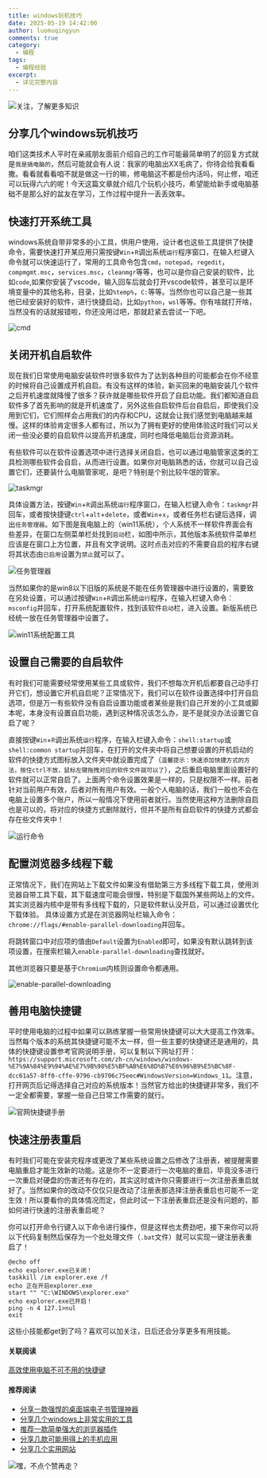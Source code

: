 ```yaml
---
title: windows玩机技巧
date: 2025-05-19 14:42:00
author: luomuqingyun
comments: true
category:
  - 编程
tags:
  - 编程经验
excerpt:
  - 详见完整内容
---
```

![关注，了解更多知识](https://files.mdnice.com/user/38598/6816d023-b102-440f-8ad0-095db85b4f5d.png)
## 分享几个windows玩机技巧
咱们这类技术人平时在亲戚朋友面前介绍自己的工作可能最简单明了的回复方式就是`我是搞电脑的`，然后可能就会有人说：我家的电脑出XX毛病了，你待会给我看看撒。看看就看看咱不就是做这一行的嘛，修电脑这不都是份内活吗，何止修，咱还可以玩得六六的呢！今天这篇文章就介绍几个玩机小技巧，希望能给新手或电脑基础不是那么好的盆友在学习，工作过程中提升一丢丢效率。
## 快速打开系统工具
windows系统自带非常多的小工具，供用户使用，设计者也这些工具提供了快捷命令，需要快速打开某应用只需按键`Win`+`R`调出系统`运行`程序窗口，在输入栏键入命令就可以快速运行了，常用的工具命令包含`cmd`，`notepad`，`regedit`，`compmgmt.msc`，`services.msc`，`cleanmgr`等等，也可以是你自己安装的软件，比如`code`,如果你安装了vscode，输入回车后就会打开vscode软件，甚至可以是环境变量中的其他名称，目录，比如`%temp%`，`C:`等等。当然你也可以自己是一些其他已经安装好的软件，进行快捷启动，比如`python`，`wsl`等等。你有啥就打开啥，当然没有的话就报错啦，你还没用过吧，那就赶紧去尝试一下吧。

![cmd](https://files.mdnice.com/user/38598/97b7b0e0-ccad-4972-8b0e-968376f6ec50.png)

## 关闭开机自启软件
现在我们日常使用电脑安装软件时很多软件为了达到各种目的可能都会在你不经意的时候将自己设置成开机自启。有没有这样的体验，新买回来的电脑安装几个软件之后开机速度就降慢了很多？获许就是哪些软件开启了自启功能。我们都知道自启软件多了首先影响的就是开机速度了，另外这些自启软件后台自启后，即使我们没用到它们，它们照样会占用我们的内存和CPU，这就会让我们感觉到电脑越来越慢。这样的体验肯定很多人都有过，所以为了拥有更好的使用体验这时我们可以关闭一些没必要的自启软件以提高开机速度，同时也降低电脑后台资源消耗。

有些软件可以在软件设置选项中进行选择关闭自启，也可以通过电脑管家这类的工具检测哪些软件会自启，从而进行设置。如果你对电脑熟悉的话，你就可以自己设置它们，还要装什么电脑管家呢，是吧？特别是个别比较牛氓的管家。

![taskmgr](https://files.mdnice.com/user/38598/7fd624d9-2050-4f71-b6af-69424abf206d.png)

具体设置方法，按键`Win`+`R`调出系统`运行`程序窗口，在输入栏键入命令：`taskmgr`并回车，或者按快捷键`ctrl`+`alt`+`delete`，或者`Win`+`x`，或者任务栏右键后选择，调出`任务管理器`。如下图是我电脑上的（win11系统），个人系统不一样软件界面会有些差异，在窗口左侧菜单栏处找到`启动`栏，如图中所示，其他版本系统软件菜单栏应该是在窗口上方位置，并且有文字说明。这时点击对应的不需要自启的程序右键将其状态由`已启用`设置为`禁止`就可以了。

![任务管理器](https://files.mdnice.com/user/38598/a5cfea2e-eb52-4014-83b9-7de498679042.png)

当然如果你的是win8以下旧版的系统是不能在任务管理器中进行设置的，需要致在另处设置，可以通过按键`Win`+`R`调出系统`运行`程序，在输入栏键入命令：`msconfig`并回车，打开系统配置软件，找到该软件`启动`栏，进入设置。新版系统已经统一放在任务管理器中设置了。

![win11系统配置工具](https://files.mdnice.com/user/38598/2d2a630a-9f37-4f9b-83a2-a463aa022299.png)


## 设置自己需要的自启软件
有时我们可能需要经常使用某些工具或软件，我们不想每次开机后都要自己动手打开它们，想设置它开机自启呢？正常情况下，我们可以在软件设置选择中打开自启选项，但是万一有些软件没有自启设置功能或者某些是我们自己开发的小工具或脚本呢，本身没有设置自启功能，遇到这种情况该怎么办，是不是就没办法设置它自启了呢？

直接按键`Win`+`R`调出系统`运行`程序，在输入栏键入命令：`shell:startup`或`shell:common startup`并回车，在打开的文件夹中将自己想要设置的开机启动的软件的快捷方式图标放入文件夹中就设置完成了（`温馨提示：快速添加快捷方式的方法，按住ctrl不放，鼠标左键拖拽对应的软件文件就可以了`），之后重启电脑里面设置好的软件就可以正常自启了。上面两个命令设置效果是一样的，只是权限不一样。前者针对当前用户有效，后者对所有用户有效。一般个人电脑的话，我们一般也不会在电脑上设置多个账户，所以一般情况下使用前者就行。当然使用这种方法删除自启也是可以的，将对应的快捷方式删除就行，但并不是所有自启软件的快捷方式都会存在些文件夹中！

![运行命令](https://files.mdnice.com/user/38598/be3307f2-7fd3-4cf6-98aa-3cbc971761f9.png)


## 配置浏览器多线程下载
正常情况下，我们在网站上下载文件如果没有借助第三方多线程下载工具，使用浏览器自带工具下载，其下载速度可能会很慢，特别是下载国外某些网站上的文件。其实浏览器内核中是带有多线程下载的，只是软件默认没开启，可以通过设置优化下载体验。
具体设置方式是在浏览器网址栏输入命令：`chrome://flags/#enable-parallel-downloading`并回车。

将跳转窗口中对应项的值由`Default`设置为`Enabled`即可，如果没有默认跳转到该项设置，在搜索栏输入`enable-parallel-downloading`查找就好。

其他浏览器只要是基于`Chromium`内核则设置命令都通用。

![enable-parallel-downloading](https://files.mdnice.com/user/38598/ded24ba4-ad9b-4118-985b-a63eddccf95f.png)


## 善用电脑快捷键
平时使用电脑的过程中如果可以熟练掌握一些常用快捷键可以大大提高工作效率。当然每个版本的系统其快捷键可能不太一样，但一些主要的快捷键还是通用的，具体的快捷键设置参考官网说明手册，可以复制以下网址打开：`https://support.microsoft.com/zh-cn/windows/windows-%E7%9A%84%E9%94%AE%E7%9B%98%E5%BF%AB%E6%8D%B7%E6%96%B9%E5%BC%8F-dcc61a57-8ff0-cffe-9796-cb9706c75eec#WindowsVersion=Windows_11`。注意，打开网页后记得选择自己对应的系统版本！当然官方给出的快捷键非常多，我们不一定全都需要，掌握一些自己日常工作需要的就行。

![官网快捷键手册](https://files.mdnice.com/user/38598/052e057c-79d3-4769-b547-6e64074febb6.png)

## 快速注册表重启
有时我们可能在安装完程序或更改了某些系统设置之后修改了注册表，被提醒需要电脑重启才能生效新的功能。这是你不一定要进行一次电脑的重启，毕竟没多进行一次重启对硬盘的伤害还有存在的，其实这时或许你只需要进行一次注册表重启就好了。当然如果你的改动不仅仅只是改动了注册表那选择注册表重启也可能不一定生效！所以要看你的具体情况而定，但此时试一下注册表重启还是没有问题的，那如何进行快速的注册表重启呢？

你可以打开命令行键入以下命令进行操作，但是这样也太费劲吧，接下来你可以将以下代码复制然后保存为一个批处理文件（`.bat`文件）就可以实现一键注册表重启了！
```
@echo off
echo explorer.exe已关闭！
taskkill /im explorer.exe /f
echo 正在开启explorer.exe
start "" "C:\WINDOWS\explorer.exe"
echo explorer.exe已开启！
ping -n 4 127.1>nul
exit
```

这些小技能都get到了吗？喜欢可以加关注，日后还会分享更多有用技能。

#### 关联阅读
[高效使用电脑不可不用的快捷键](https://mp.weixin.qq.com/s?__biz=MzkwODI1MjI1MQ==&mid=2247483732&idx=1&sn=2d1d4af767570bf5ef88d9e46712153a&chksm=c0cd8460f7ba0d761036c7cf951eb9454ec5c35a9ed96ac6d8053bd21398a39efe594db5ad94&token=2078184598&lang=zh_CN#rd)

#### 推荐阅读
- [分享一款强悍的桌面端电子书管理神器](https://mp.weixin.qq.com/s?__biz=MzI1OTQ4MTg4Ng==&mid=2247485514&idx=2&sn=4bed5fe725f51bf92ff3f41f0d56b1fc&chksm=ea79003bdd0e892d65182ca5e705e60386d394741a313f963ecaf05144f3767b155d3b7a0aa5&token=810197258&lang=zh_CN#rd)
- [分享几个windows上非常实用的工具](https://mp.weixin.qq.com/s?__biz=MzI1OTQ4MTg4Ng==&mid=2247485420&idx=2&sn=728ca4abbadf7caf51c392e7d7045cbe&chksm=ea790f9ddd0e868b9fa162c80db1876199845f387bbe851c8d38a4e8412329ae635916c13cfb&token=810197258&lang=zh_CN#rd)
- [推荐一款简单强大的浏览器插件](https://mp.weixin.qq.com/s?__biz=MzI1OTQ4MTg4Ng==&mid=2247485454&idx=2&sn=a96a2d5a39f3a04156447de30eed861b&chksm=ea79007fdd0e896981f5883414235894af2157144cf2a187e8343d43d1baedae15d1879b39db&token=810197258&lang=zh_CN#rd)
- [分享几款可能用得上的手机应用](https://mp.weixin.qq.com/s?__biz=MzI1OTQ4MTg4Ng==&mid=2247485395&idx=2&sn=601cbe04250d6c0f22426efa8a764228&chksm=ea790fa2dd0e86b4580919a7a092fc254be859bed5afd5ae577df73e63cb4d53f9807a237209&token=810197258&lang=zh_CN#rd)
- [分享几个实用网站](https://mp.weixin.qq.com/s?__biz=MzI1OTQ4MTg4Ng==&mid=2247484180&idx=1&sn=e3216d4953611ee64661eab3d4f6b67d&chksm=ea790b65dd0e8273e68fb39c40a893cd32551a77314c26de7b566e7924f96c5bf882882de72e&token=810197258&lang=zh_CN#rd)

![嘿，不点个赞再走？](https://files.mdnice.com/user/38598/5a34f484-ae97-4058-a891-28773b3b04e5.png)